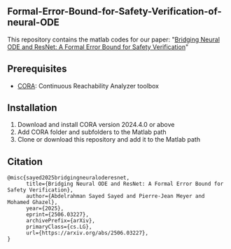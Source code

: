 ## Formal-Error-Bound-for-Safety-Verification-of-neural-ODE

This repository contains the matlab codes for our paper: "[Bridging Neural ODE and ResNet: A Formal Error Bound for Safety Verification](http://arxiv.org/abs/2506.03227)"

## Prerequisites
- [CORA](https://tumcps.github.io/CORA/): Continuous Reachability Analyzer toolbox 


## Installation
1. Download and install CORA version 2024.4.0 or above
2. Add CORA folder and subfolders to the Matlab path
3. Clone or download this repository and add it to the Matlab path


## Citation
```
@misc{sayed2025bridgingneuraloderesnet,
      title={Bridging Neural ODE and ResNet: A Formal Error Bound for Safety Verification}, 
      author={Abdelrahman Sayed Sayed and Pierre-Jean Meyer and Mohamed Ghazel},
      year={2025},
      eprint={2506.03227},
      archivePrefix={arXiv},
      primaryClass={cs.LG},
      url={https://arxiv.org/abs/2506.03227}, 
}
```
